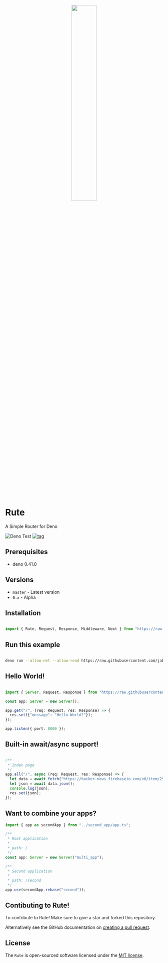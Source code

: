 <p align="center">
<image src="https://raw.githubusercontent.com/jabernardo/rute/0.x/assets/rute.png" width="40%" height="40%" />
</p>

# Rute 
A Simple Router for Deno

![Deno Test](https://github.com/jabernardo/rute/workflows/Deno%20Test/badge.svg)
[![tag](https://img.shields.io/badge/deno-v0.41.0-green.svg)](https://github.com/denoland/deno)

## Prerequisites

- deno 0.41.0

## Versions

- `master` - Latest version
- `0.x` - Alpha

## Installation

```ts

import { Rute, Request, Response, Middleware, Next } from "https://raw.githubusercontent.com/jabernardo/rute/0.x/mod.ts";

```

## Run this example

```sh

deno run --allow-net --allow-read https://raw.githubusercontent.com/jabernardo/rute/0.x/example/basic/app.ts

```

## Hello World!

```ts

import { Server, Request, Response } from "https://raw.githubusercontent.com/jabernardo/rute/0.x/mod.ts";

const app: Server = new Server();

app.get("/", (req: Request, res: Response) => {
  res.set({"message": "Hello World!"});
});

app.listen({ port: 8000 });

```

## Built-in await/async support!

```ts

/**
 * Index page
 */
app.all("/", async (req: Request, res: Response) => {
  let data = await fetch("https://hacker-news.firebaseio.com/v0/item/2921983.json?print=pretty");
  let json = await data.json();
  console.log(json);
  res.set(json);
});


```

## Want to combine your apps?

```ts
import { app as secondApp } from "../second_app/app.ts";

/**
 * Root application
 *
 * path: /
 */
const app: Server = new Server("multi_app");

/**
 * Second application
 *
 * path: /second
 */
app.use(secondApp.rebase("second"));
```

## Contibuting to Rute!
To contribute to Rute! Make sure to give a star and forked this repository.

Alternatively see the GitHub documentation on [creating a pull request](https://help.github.com/en/github/collaborating-with-issues-and-pull-requests/creating-a-pull-request).

## License
The `Rute` is open-sourced software licensed under the [MIT license](http://opensource.org/licenses/MIT).
